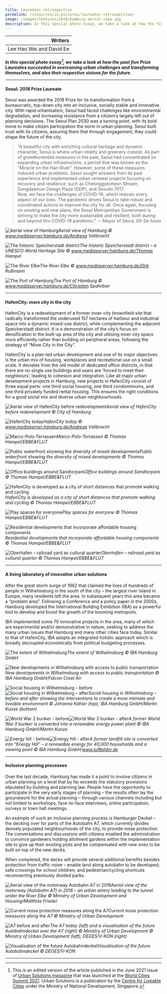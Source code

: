 ```yaml
---
title: Laureates retrospective
permalink: /resources/in-pictures/laureates-retrospective/
image: /images/features/2019/hamburg-aerial-view.jpg
description: In this special photo essay, we take a look at how the five Prize Laureates succeeded in overcoming urban challenges and transforming themselves, and also their respective visions for the future.
---
```


| Writers |
| --: |
| Lee Hao Wei and David Ee |

***In this special photo essay[^first], we take a look at how the past five Prize Laureates succeeded in overcoming urban challenges and transforming themselves, and also their respective visions for the future.***

---

#### **Seoul: 2018 Prize Laureate** 

Seoul was awarded the 2018 Prize for its transformation from a bureaucratic, top-down city into an inclusive, socially stable and innovative city. With rapid urbanisation, Seoul had faced challenges like environmental degradation, and increasing resistance from a citizenry largely left out of planning decisions. The Seoul Plan 2030 was a turning point, with its bold move to make citizen participation the norm in urban planning. Seoul built trust with its citizens, assuring them that through engagement, they could shape the future of the city.

> "A beautiful city with enriching cultural heritage and dynamic character, Seoul is where urban vitality and greenery coexist. As part of growthoriented measures in the past, Seoul had concentrated on expanding urban infrastructure, a period that was known as the “Miracle on the Han River”. However, some of these measures induced urban problems. Seoul sought answers from its past experience and implemented urban renewal projects focusing on recovery and resilience: such as Cheonggyecheon Stream, Dongdaemun Design Plaza (DDP), and Seoullo 7017.
<br> Now, we face the challenges of COVID-19, which restrain every aspect of our lives. The pandemic drives Seoul to take robust and coordinated actions to improve the city for all. Once again, focusing on existing and new plans, the Seoul Metropolitan Government is striving to make the city more sustainable and resilient, both during and beyond this COVID-19 pandemic." 
-- Mayor of Seoul, Oh Se-hoon

![Aerial view of Hamburg](/images/features/2019/hamburg-aerial-view.jpg/)*Aerial view of Hamburg © www.mediaserver.hamburg.de/Andreas Vallbracht*

![The historic Speicherstadt district](/images/features/2019/hamburg-speicherstadt.jpg/)*The historic Speicherstadt district – a UNESCO World Heritage Site © www.mediaserver.hamburg.de/Thomas Hampel*

![The River Elbe](/images/features/2019/hamburg-river-elbe.jpg/)*The River Elbe © www.mediaserver.hamburg.de/Dirk Rußmann*

![The Port of Hamburg](/images/features/2019/hamburg-port.jpg/)*The Port of Hamburg © www.mediaserver.hamburg.de/Christian Spahrbier*

---

#### **HafenCity: more city in the city** 

HafenCity is a redevelopment of a former inner-city brownfield site that radically transformed the underused 157 hectares of harbour and industrial space into a dynamic mixed-use district, while complementing the adjacent Speicherstadt district. It is a demonstration of the city’s focus on densification in the built-up area of the city and utilising inner city space more efficiently rather than building on peripheral areas, following the strategy of “More City in the City”. 

HafenCity is a plan-led urban development and one of its major objectives is the urban mix of housing, workplaces and recreational use on a small scale. It deviates from the old model of dedicated office districts, in that there are no single use buildings and users are ‘forced to meet their neighbours’, leading to cohesion and integration. Like all major urban development projects in Hamburg, new projects in HafenCity consist of three equal parts: one third social housing, one third condominiums, and one third privately funded rental housing. This ensures the right conditions for a good social mix and diverse urban neighbourhoods. 

![Aerial view of HafenCity before redevelopment](/images/features/2019/hafencity-before.jpg/)*Aerial view of HafenCity before redevelopment © City of Hamburg*

![HafenCity today](/images/features/2019/hafencity-today.jpg/)*HafenCity today © www.mediaserver.hamburg.de/Andreas Vallbracht*

![Marco-Polo-Terrassen](/images/features/2019/marco-polo-terrassen.jpg/)*Marco-Polo-Terrassen © Thomas Hampel/EBBE&FLUT*

![Public waterfront showing the diversity of mixed developments](/images/features/2019/hafencity-waterfront.jpg/)*Public waterfront showing the diversity of mixed developments © Thomas Hampel/EBBE&FLUT*

![Office buildings around Sandtorpark](/images/features/2019/hafencity-sandtorpark.jpg/)*Office buildings around Sandtorpark © Thomas Hampel/EBBE&FLUT*

![HafenCity is developed as a city of short distances that promote walking and cycling](/images/features/2019/hafencity-short-distances.jpg/)*HafenCity is developed as a city of short distances that promote walking and cycling © Thomas Hampel/EBBE&FLUT*

![Play spaces for everyone](/images/features/2019/hafencity-play-spaces.jpg/)*Play spaces for everyone © Thomas Hampel/EBBE&FLUT*

![Residential developments that incorporate affordable housing components](/images/features/2019/hafencity-residential.jpg/)*Residential developments that incorporate affordable housing components © Thomas Hampel/EBBE&FLUT*

![Oberhafen – railroad yard as cultural quarter](/images/features/2019/hafencity-oberhafen.jpg/)*Oberhafen – railroad yard as cultural quarter © Thomas Hampel/EBBE&FLUT*

---

#### **A living laboratory of innovative urban solutions** 

After the great storm surge of 1962 that claimed the lives of hundreds of people in Wilhelmsburg in the south of the city – the largest river island in Europe, many residents left the area. In subsequent years this area became a “problem area”. Following a Conference and a policy paper in the 2000s, Hamburg developed the International Building Exhibition (IBA) as a powerful tool to develop and boost the growth of the booming metropolis. 

IBA implemented some 70 innovative projects in the area, many of which are experimental and/or demonstrative in nature, seeking to address the many urban issues that Hamburg and many other cities face today. Similar to that of HafenCity, IBA adopts an integrated holistic approach which is broadly decoupled economically from political budgeting processes. 

![The extent of Wilhelmsburg](/images/features/2019/wilhelmsburg.jpg/)*The extent of Wilhelmsburg © IBA Hamburg GmbH*

![New developments in Wilhelmsburg with access to public transportation](/images/features/2019/wilhelmsburg-new-developments.jpg/)*New developments in Wilhelmsburg with access to public transportation © IBA Hamburg GmbH/Falcon Crest Air*

![Social housing in Wilhelmsburg – before](/images/features/2019/wilhelmsburg-housing-before.jpg/)![Social housing in Wilhelmsburg – after](/images/features/2019/wilhelmsburg-housing-after.jpg/)*Social housing in Wilhelmsburg – before and after showing the interventions to create a more intimate and liveable environment © Johanna Kähler (top), IBA Hamburg GmbH/Martin Kunze (bottom)*

![World War 2 bunker - before](/images/features/2019/wilhelmsburg-bunker-before.jpg/)![World War 2 bunker - after](/images/features/2019/wilhelmsburg-bunker-after.jpg/)*A former World War II bunker is converted into a renewable energy power plant © IBA Hamburg GmbH/Martin Kunze*

![Energy hill - before](/images/features/2019/wilhelmsburg-energyhill-before.jpg/)![Energy hill - after](/images/features/2019/wilhelmsburg-energyhill-after.jpg/)*A former landfill site is converted into “Energy Hill” – a renewable energy for 40,000 households and a viewing point © IBA Hamburg GmbH/www.luftbilder.de*

---

#### **Inclusive planning processes**

Over the last decade, Hamburg has made it a point to involve citizens in urban planning on a level that by far exceeds the statutory provisions stipulated by building and planning law. People have the opportunity to participate in the very early stages of planning – the results often lay the groundwork for the actual planning – through various channels including but not limited to workshops, face-to-face interviews, online participation, surveys or town hall meetings. 

An example of such an inclusive planning process is Hamburger Deckel – the decking over for parts of the Autobahn A7, which currently divides densely populated neighbourhoods of the city, to provide noise protection. The conversations and discussions with citizens enabled the administration to convince gardeners holding allotment gardens within the implementation site to give up their existing plots and be compensated with new ones to be built on top of the new decks. 

When completed, the decks will provide several additional benefits besides protection from traffic noise – enable land along autobahn to be developed; safe crossings for school children; and pedestrian/cycling shortcuts reconnecting previously divided parks.

![Aerial view of the motorway Autobahn A7 in 2016](/images/features/2019/hamburg-a7.jpg/)*Aerial view of the motorway (Autobahn A7) in 2016 – an urban artery leading to the tunnel under the River Elbe © Ministry of Urban Development and Housing/Matthias Friedel*

![Current noise protection measures along the A7](/images/features/2019/hamburg-a7-noise-barriers.jpg/)*Current noise protection measures along the A7 © Ministry of Urban Development*

![A7 before and after](/images/features/2019/hamburg-a7-before-after.jpg/)*The A7 today (left) and a visualisation of the future Autobahndeckel over the A7 (right) © Ministry of Urban Development © Ministry of Urban Development (left), DEGES/V-KON (right)*

![Visualisation of the future Autobahndeckel](/images/features/2019/hamburg-autobahndeckel.jpg/)*Visualisation of the future Autobahndeckel © DEGES/V-KON*

---

[^first]: This is an edited version of the article published in the June 2021 issue of [Urban Solutions magazine](https://go.gov.sg/urbsol19) that was launched at the [World Cities Summit 2021](https://www.worldcitiessummit.com.sg). Urban Solutions is a publication by the [Centre for Liveable Cities](https://www.clc.gov.sg) under the Ministry of National Development, Singapore. 
